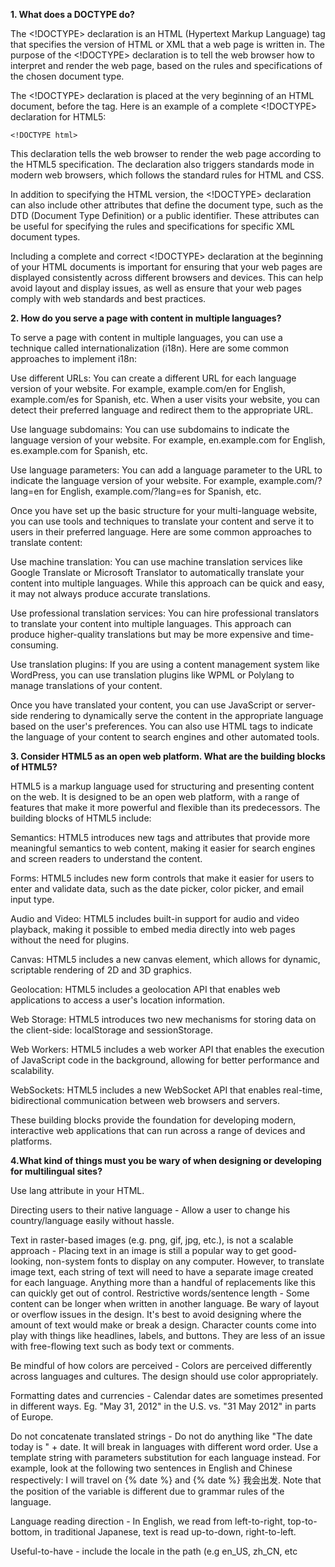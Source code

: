 <strong>1. What does a DOCTYPE do?</strong>

The <!DOCTYPE> declaration is an HTML (Hypertext Markup Language) tag that specifies the version of HTML or XML that a web page is written in. The purpose of the <!DOCTYPE> declaration is to tell the web browser how to interpret and render the web page, based on the rules and specifications of the chosen document type.

The <!DOCTYPE> declaration is placed at the very beginning of an HTML document, before the <html> tag. Here is an example of a complete <!DOCTYPE> declaration for HTML5:

```
<!DOCTYPE html>
```
This declaration tells the web browser to render the web page according to the HTML5 specification. The declaration also triggers standards mode in modern web browsers, which follows the standard rules for HTML and CSS.

In addition to specifying the HTML version, the <!DOCTYPE> declaration can also include other attributes that define the document type, such as the DTD (Document Type Definition) or a public identifier. These attributes can be useful for specifying the rules and specifications for specific XML document types.

Including a complete and correct <!DOCTYPE> declaration at the beginning of your HTML documents is important for ensuring that your web pages are displayed consistently across different browsers and devices. This can help avoid layout and display issues, as well as ensure that your web pages comply with web standards and best practices.

<strong>2. How do you serve a page with content in multiple languages?</strong>

To serve a page with content in multiple languages, you can use a technique called internationalization (i18n). Here are some common approaches to implement i18n:

Use different URLs: You can create a different URL for each language version of your website. For example, example.com/en for English, example.com/es for Spanish, etc. When a user visits your website, you can detect their preferred language and redirect them to the appropriate URL.

Use language subdomains: You can use subdomains to indicate the language version of your website. For example, en.example.com for English, es.example.com for Spanish, etc.

Use language parameters: You can add a language parameter to the URL to indicate the language version of your website. For example, example.com/?lang=en for English, example.com/?lang=es for Spanish, etc.

Once you have set up the basic structure for your multi-language website, you can use tools and techniques to translate your content and serve it to users in their preferred language. Here are some common approaches to translate content:

Use machine translation: You can use machine translation services like Google Translate or Microsoft Translator to automatically translate your content into multiple languages. While this approach can be quick and easy, it may not always produce accurate translations.

Use professional translation services: You can hire professional translators to translate your content into multiple languages. This approach can produce higher-quality translations but may be more expensive and time-consuming.

Use translation plugins: If you are using a content management system like WordPress, you can use translation plugins like WPML or Polylang to manage translations of your content.

Once you have translated your content, you can use JavaScript or server-side rendering to dynamically serve the content in the appropriate language based on the user's preferences. You can also use HTML tags to indicate the language of your content to search engines and other automated tools.

<strong>3. Consider HTML5 as an open web platform. What are the building blocks of HTML5?</strong>

HTML5 is a markup language used for structuring and presenting content on the web. It is designed to be an open web platform, with a range of features that make it more powerful and flexible than its predecessors. The building blocks of HTML5 include:

Semantics: HTML5 introduces new tags and attributes that provide more meaningful semantics to web content, making it easier for search engines and screen readers to understand the content.

Forms: HTML5 includes new form controls that make it easier for users to enter and validate data, such as the date picker, color picker, and email input type.

Audio and Video: HTML5 includes built-in support for audio and video playback, making it possible to embed media directly into web pages without the need for plugins.

Canvas: HTML5 includes a new canvas element, which allows for dynamic, scriptable rendering of 2D and 3D graphics.

Geolocation: HTML5 includes a geolocation API that enables web applications to access a user's location information.

Web Storage: HTML5 introduces two new mechanisms for storing data on the client-side: localStorage and sessionStorage.

Web Workers: HTML5 includes a web worker API that enables the execution of JavaScript code in the background, allowing for better performance and scalability.

WebSockets: HTML5 includes a new WebSocket API that enables real-time, bidirectional communication between web browsers and servers.

These building blocks provide the foundation for developing modern, interactive web applications that can run across a range of devices and platforms.

<strong>4.What kind of things must you be wary of when designing or developing for multilingual sites?</strong>

Use lang attribute in your HTML.

Directing users to their native language - Allow a user to change his country/language easily without hassle.

Text in raster-based images (e.g. png, gif, jpg, etc.), is not a scalable approach - Placing text in an image is still a popular way to get good-looking, non-system fonts to display on any computer. However, to translate image text, each string of text will need to have a separate image created for each language. Anything more than a handful of replacements like this can quickly get out of control.
Restrictive words/sentence length - Some content can be longer when written in another language. Be wary of layout or overflow issues in the design. It's best to avoid designing where the amount of text would make or break a design. Character counts come into play with things like headlines, labels, and buttons. They are less of an issue with free-flowing text such as body text or comments.

Be mindful of how colors are perceived - Colors are perceived differently across languages and cultures. The design should use color appropriately.

Formatting dates and currencies - Calendar dates are sometimes presented in different ways. Eg. "May 31, 2012" in the U.S. vs. "31 May 2012" in parts of Europe.

Do not concatenate translated strings - Do not do anything like "The date today is " + date. It will break in languages with different word order. Use a template string with parameters substitution for each language instead. For example, look at the following two sentences in English and Chinese respectively: I will travel on {% date %} and {% date %} 我会出发. Note that the position of the variable is different due to grammar rules of the language.

Language reading direction - In English, we read from left-to-right, top-to-bottom, in traditional Japanese, text is read up-to-down, right-to-left.

Useful-to-have - include the locale in the path (e.g en_US, zh_CN, etc